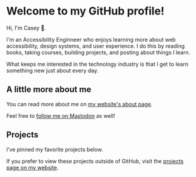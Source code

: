 # Welcome to my GitHub profile!

Hi, I'm Casey 👋.

I'm an Accessibility Enginneer who enjoys learning more about web accessibility, design systems, and user experience. I do this by reading books, taking courses, building projects, and posting about things I learn.

What keeps me interested in the technology industry is that I get to learn something new just about every day.

## A little more about me

You can read more about me on [my website's about page](https://www.caseyocampo.com/about/).

Feel free to <a rel="me" href="https://mastodon.social/@caseyocampo">follow me on Mastodon</a> as well!

## Projects

I've pinned my favorite projects below.

If you prefer to view these projects outside of GitHub, visit the [projects page on my website](https://www.caseyocampo.com/projects).
